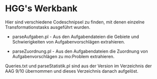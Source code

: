 # HGG's Werkbank

Hier sind verschiedene Codeschnipsel zu finden, mit denen einzelne
Transformationstasks ausgeführt wurden.

* parseAufgaben.pl - Aus den Aufgabendateien die Gebiete und Schwierigkeiten
  von Aufgabenvorschlägen extrahieren.

* parseZuordnung.pl - Aus den Aufgabendateien die Zuordnung von
  Aufgabenvorschlägen zu mo:Problem extrahieren.

Queries.txt und parseStatistik.pl sind aus der Version im Verzeichnis der AAG
9/10 übernommen und dieses Verzeichnis danach aufgelöst.

